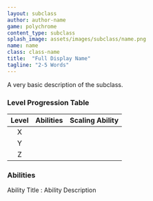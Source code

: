 ```yaml
---
layout: subclass
author: author-name
game: polychrome
content_type: subclass
splash_image: assets/images/subclass/name.png
name: name
class: class-name
title:  "Full Display Name"
tagline: "2-5 Words"
---
```


A very basic description of the subclass.

### Level Progression Table
|Level  |	Abilities | Scaling Ability |
|:-----:|-----------|:---------------:|
|X      |	          |                 |
|Y      |	          |                 |
|Z      |	          |                 |

### Abilities

Ability Title
: Ability Description